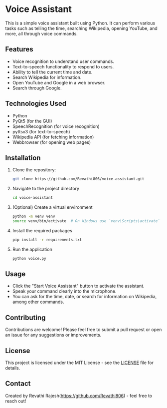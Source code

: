 # Voice Assistant
This is a simple voice assistant built using Python. It can perform various tasks such as telling the time, searching Wikipedia, opening YouTube, and more, all through voice commands.
## Features
- Voice recognition to understand user commands.
- Text-to-speech functionality to respond to users.
- Ability to tell the current time and date.
- Search Wikipedia for information.
- Open YouTube and Google in a web browser.
- Search through Google.

## Technologies Used
- Python
- PyQt5 (for the GUI)
- SpeechRecognition (for voice recognition)
- pyttsx3 (for text-to-speech)
- Wikipedia API (for fetching information)
- Webbrowser (for opening web pages)

## Installation

1. Clone the repository:
   ```bash
   git clone https://github.com/Revathi806/voice-assistant.git

2. Navigate to the project directory
   ```bash
   cd voice-assistant

4. (Optional) Create a virtual environment
   ```bash
   python -m venv venv
   source venv/bin/activate  # On Windows use `venv\Scripts\activate`

6. Install the required packages
   ```bash
   pip install -r requirements.txt

8. Run the application
   ```bash
   python voice.py

## Usage
- Click the "Start Voice Assistant" button to activate the assistant.
- Speak your command clearly into the microphone.
- You can ask for the time, date, or search for information on Wikipedia, among other commands.

## Contributing
Contributions are welcome! Please feel free to submit a pull request or open an issue for any suggestions or improvements.

## License
This project is licensed under the MIT License - see the [LICENSE](LICENSE) file for details.

## Contact
Created by Revathi Rajesh(https://github.com/Revathi806) - feel free to reach out!
